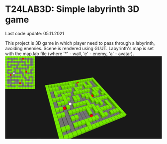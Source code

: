 # T24LAB3D: Simple labyrinth 3D game
Last code update: 05.11.2021

This project is 3D game in which player need to pass through a labyrinth, avoiding enemies. Scene is rendered using GLUT. Labyrinth's map is set with the map.lab file (where '*' - wall, 'e' - enemy, 'a' - avatar). 
![](screenshot01.png)
